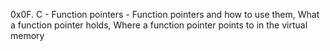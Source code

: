 0x0F. C - Function pointers - Function pointers and how to use them, What a function pointer holds, Where a function pointer points to in the virtual memory
